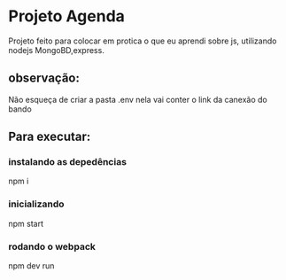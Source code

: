 # Projeto Agenda

Projeto feito para colocar em protica o que eu aprendi sobre js, utilizando nodejs MongoBD,express.

## observação:

Não esqueça de criar a pasta .env nela vai conter o link da canexão do bando 

## Para executar:

### instalando as depedências
npm i

### inicializando 
npm start

### rodando o webpack
npm dev run
